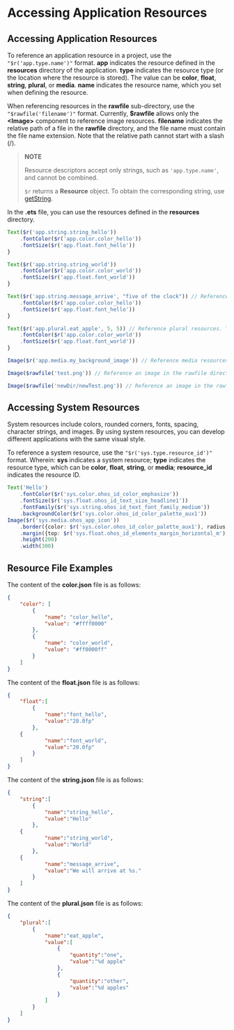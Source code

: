 # Accessing Application Resources


## Accessing Application Resources

To reference an application resource in a project, use the `"$r('app.type.name')"` format. **app** indicates the resource defined in the **resources** directory of the application. **type** indicates the resource type (or the location where the resource is stored). The value can be **color**, **float**, **string**, **plural**, or **media**. **name** indicates the resource name, which you set when defining the resource.

When referencing resources in the **rawfile** sub-directory, use the ```"$rawfile('filename')"``` format. Currently, **$rawfile** allows only the **\<Image>** component to reference image resources. **filename** indicates the relative path of a file in the **rawfile** directory, and the file name must contain the file name extension. Note that the relative path cannot start with a slash (/).

> **NOTE**
>
> Resource descriptors accept only strings, such as `'app.type.name'`, and cannot be combined.
>
>  `$r` returns a **Resource** object. To obtain the corresponding string, use [getString](../reference/apis/js-apis-resource-manager.md#getstring). 

  In the **.ets** file, you can use the resources defined in the **resources** directory.

```ts
Text($r('app.string.string_hello'))
    .fontColor($r('app.color.color_hello'))
    .fontSize($r('app.float.font_hello'))
}

Text($r('app.string.string_world'))
    .fontColor($r('app.color.color_world'))
    .fontSize($r('app.float.font_world'))
}

Text($r('app.string.message_arrive', "five of the clock")) // Reference string resources. The second parameter of $r is used to replace %s.
    .fontColor($r('app.color.color_hello'))
    .fontSize($r('app.float.font_hello'))
}

Text($r('app.plural.eat_apple', 5, 5)) // Reference plural resources. The first parameter indicates the plural resource, and the second parameter indicates the number of plural resources. The third parameter indicates the substitute of %d.
    .fontColor($r('app.color.color_world'))
    .fontSize($r('app.float.font_world'))
}

Image($r('app.media.my_background_image')) // Reference media resources.

Image($rawfile('test.png')) // Reference an image in the rawfile directory.

Image($rawfile('newDir/newTest.png')) // Reference an image in the rawfile directory.
```


## Accessing System Resources


System resources include colors, rounded corners, fonts, spacing, character strings, and images. By using system resources, you can develop different applications with the same visual style.


To reference a system resource, use the ```"$r('sys.type.resource_id')"``` format. Wherein: **sys** indicates a system resource; **type** indicates the resource type, which can be **color**, **float**, **string**, or **media**; **resource_id** indicates the resource ID.

```ts
Text('Hello')
    .fontColor($r('sys.color.ohos_id_color_emphasize'))
    .fontSize($r('sys.float.ohos_id_text_size_headline1'))
    .fontFamily($r('sys.string.ohos_id_text_font_family_medium'))
    .backgroundColor($r('sys.color.ohos_id_color_palette_aux1'))
Image($r('sys.media.ohos_app_icon'))
    .border({color: $r('sys.color.ohos_id_color_palette_aux1'), radius: $r('sys.float.ohos_id_corner_radius_button'), width: 2})
    .margin({top: $r('sys.float.ohos_id_elements_margin_horizontal_m'), bottom: $r('sys.float.ohos_id_elements_margin_horizontal_l')})
    .height(200)
    .width(300)
```
## Resource File Examples

The content of the **color.json** file is as follows:


```json
{
    "color": [
        {
            "name": "color_hello",
            "value": "#ffff0000"
        },
        {
            "name": "color_world",
            "value": "#ff0000ff"
        }
    ]
}
```

The content of the **float.json** file is as follows:


```json
{
    "float":[
        {
            "name":"font_hello",
            "value":"28.0fp"
        },
	{
            "name":"font_world",
            "value":"20.0fp"
        }
    ]
}
```

The content of the **string.json** file is as follows:


```json
{
    "string":[
        {
            "name":"string_hello",
            "value":"Hello"
        },
	{
            "name":"string_world",
            "value":"World"
        },
	{
            "name":"message_arrive",
            "value":"We will arrive at %s."
        }
    ]
}
```

The content of the **plural.json** file is as follows:


```json
{
    "plural":[
        {
            "name":"eat_apple",
            "value":[
                {
                    "quantity":"one",
                    "value":"%d apple"
                },
                {
                    "quantity":"other",
                    "value":"%d apples"
                }
            ]
        }
    ]
}
```
